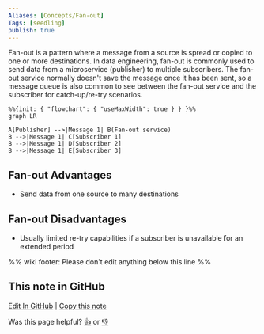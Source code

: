 ```yaml
---
Aliases: [Concepts/Fan-out]
Tags: [seedling]
publish: true
---
```


Fan-out is a pattern where a message from a source is spread or copied to one or more destinations. In data engineering, fan-out is commonly used to send data from a microservice (publisher) to multiple subscribers. The fan-out service normally doesn't save the message once it has been sent, so a message queue is also common to see between the fan-out service and the subscriber for catch-up/re-try scenarios.

```mermaid
%%{init: { "flowchart": { "useMaxWidth": true } } }%%
graph LR

A[Publisher] -->|Message 1| B(Fan-out service)
B -->|Message 1| C[Subscriber 1]
B -->|Message 1| D[Subscriber 2]
B -->|Message 1| E[Subscriber 3]
```

## Fan-out Advantages

- Send data from one source to many destinations

## Fan-out Disadvantages

- Usually limited re-try capabilities if a subscriber is unavailable for an extended period

%% wiki footer: Please don't edit anything below this line %%

## This note in GitHub

<span class="git-footer">[Edit In GitHub](https://github.dev/data-engineering-community/data-engineering-wiki/blob/main/Concepts/Software%20Engineering/Fan-out.md "git-hub-edit-note") | [Copy this note](https://raw.githubusercontent.com/data-engineering-community/data-engineering-wiki/main/Concepts/Software%20Engineering/Fan-out.md "git-hub-copy-note")</span>

<span class="git-footer">Was this page helpful?
[👍](https://tally.so/r/mOaxjk?rating=Yes&url=https://dataengineering.wiki/Concepts/Software%20Engineering/Fan-out) or [👎](https://tally.so/r/mOaxjk?rating=No&url=https://dataengineering.wiki/Concepts/Software%20Engineering/Fan-out)</span>
